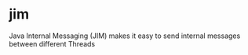 # jim
Java Internal Messaging (JIM) makes it easy to send internal messages between different Threads

